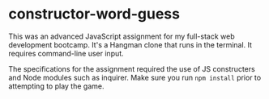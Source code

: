 # constructor-word-guess

This was an advanced JavaScript assignment for my full-stack web development bootcamp. It's a Hangman clone that runs in the terminal. It requires command-line user input. 

The specifications for the assignment required the use of JS constructers and Node modules such as inquirer. Make sure you run `npm install` prior to attempting to play the game.
